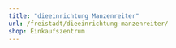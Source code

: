 ```yaml
---
title: "dieeinrichtung Manzenreiter"
url: /freistadt/dieeinrichtung-manzenreiter/
shop: Einkaufszentrum
---
```

